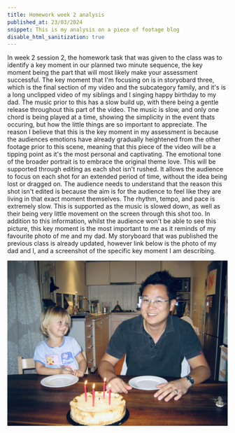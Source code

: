 ```yaml
---
title: Homework week 2 analysis  
published_at: 23/03/2024
snippet: This is my analysis on a piece of footage blog 
disable_html_sanitization: true 
---
```


In week 2 session 2, the homework task that was given to the class was to identify a key moment in our planned two minute sequence, the key moment being the part that will most likely make your assessment successful. The key moment that I'm focusing on is in storyobard three, which is the final section of my video and the subcategory family, and it's is a long unclipped video of my siblings and I singing happy birthday to my dad. The music prior to this has a slow build up, with there being a gentle release throughout this part of the video. The music is slow, and only one chord is being played at a time, showing the simplicity in the event thats occuring, but how the little things are so important to appreciate. The reason I believe that this is the key moment in my assessment is because the audiences emotions have already gradually heightened from the other footage prior to this scene, meaning that this piece of the video will be a tipping point as it's the most personal and captivating. The emotional tone of the broader portrait is to embrace the original theme love. This will be supported through editing as each shot isn't rushed. It allows the audience to focus on each shot for an extended period of time, without the idea being lost or dragged on. The audience needs to understand that the reason this shot isn't edited is because the aim is for the audience to feel like they are living in that exact moment themselves. The rhythm, tempo, and pace is extremely slow. This is supported as the music is slowed down, as well as their being very little movement on the screen through this shot too. In addition to this information, whilst the audience won't be able to see this picture, this key moment is the most important to me as it reminds of my favourite photo of me and my dad. My storyboard that was published the previous class is already updated, however link below is the photo of my dad and I, and a screenshot of the specific key moment I am describing.  

![photo of me and my dad when I was little](../static/w02s02/IMG_1124.jpg)


